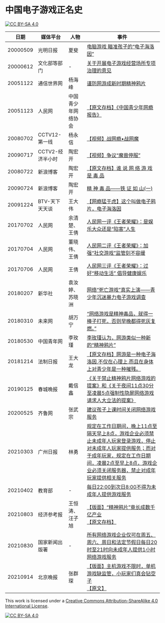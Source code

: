 # 中国电子游戏正名史

[![CC BY-SA 4.0][cc-by-sa-shield]][cc-by-sa]

日期 | 媒体平台 | 人物 | 事件
------------ | ------------- | ------------- | -------------
20000509 | 光明日报 | 夏斐 | [电脑游戏 瞄准孩子的“电子海洛因”](https://www.gmw.cn/01gmrb/2000-05/09/GB/05%5E18415%5E0%5EGMA2-013.htm)
20000612 | 文化部等部门 | - | [关于开展电子游戏经营场所专项治理的意见](http://www.gov.cn/gongbao/content/2000/content_60240.htm)
20051122 | 通信世界网 | 杨海峰 | [谨防网游成新时期精神鸦片](http://tech.sina.com.cn/i/2005-11-22/1734772585.shtml)
20051123 | 人民网 | 中国青少年网络协会 | [【原文存档】《中国青少年网瘾报告》](https://web.archive.org/web/20120606041032/http://theory.people.com.cn/GB/49157/49166/3882411.html)
20080702 | CCTV12-第一线 | 杨永信 | [【视频】战网瘾•战网魔](https://www.bilibili.com/video/BV1Xs41167Kv/)
20090717 | CCTV2-经济半小时 | 陶宏开 | [【视频】争议“魔兽停服”](https://cdnsrc.v.cctv.com/flash/media/jingjibanxiaoshi/2009/07/jingjibanxiaoshi_h264418000nero_aac32_20090717_1247842795195-5.mp4)
20080722 | 新浪博客 | 陶宏开 | [【原文存档】谁 说 网 络 游 戏 是 毒 品](https://web.archive.org/web/20090725163345/http://blog.sina.com.cn/s/blog_4b0c914f0100e3m2.html)
20090724 | 新浪博客 | 陶宏开 | [ 精 神 毒 品——铁 证 如 山(一)](http://blog.sina.com.cn/s/blog_4b0c914f0100e4jd.html)
20091224 | BTV-天下天天谈 | 王大伟 | [【网瘾猛于虎】这个叫做电子鸦片，电子海洛因](http://news.sina.com.cn/c/2009-12-24/093619328697.shtml)
20170702 | 人民网 | 余清楚、王倩 | [人民网一评《王者荣耀》：是娱乐大众还是“陷害”人生](http://opinion.people.com.cn/n1/2017/0703/c1003-29379751.html)
20170704 | 人民网 | 董晓伟、王倩 | [人民网二评《王者荣耀》：加强“社交游戏”监管刻不容缓](http://opinion.people.com.cn/n1/2017/0704/c1003-29382531.html)
20170706 | 人民网 | 王倩 | [人民网三评《王者荣耀》：过好“移动生活” 倡导健康娱乐](http://opinion.people.com.cn/n1/2017/0706/c1003-29387722.html)
20180207 | 新华社 | 袁汝婷、苏晓洲 | [网络“死亡游戏”真实上演——青少年沉迷暴力电子游戏调查](http://www.xinhuanet.com/2018-02/07/c_1122383515.htm)
20180310 | 未来网 | 胡万宁 | [“网络游戏是精神毒品，就得一棒子打死，否则早晚都得死灰复燃。”](http://news.k618.cn/dj/201803/t20180310_15481606.html)
20180530 | 中国青年网 | 李玫瑾 | [李玫瑾认为，网游类似一种新的“精神鸦片”](http://news.youth.cn/gn/201805/t20180531_11633156.htm)
20181214 | 法制日报 | 王大龙 | [【原文存档】网游是一种电子海洛因,不仅在心理上,而且在身体上对青少年是一种摧残。](https://web.archive.org/web/20181216221712/http://www.legaldaily.com.cn/index_article/content/2018-12/14/content_7718943.htm)
20190125 | 春城晚报 | 戴信鑫 | [《关于禁止精神鸦片网络游戏的提案》和《关于夜间11点30分至凌晨5点强制性隐屏网络游戏请求人大立法的提案》](http://ccwb.yunnan.cn/html/2019-01/25/content_1263748.htm?div=-1)
20200525 | 齐鲁网 | 张武宗 | [建议孩子上课时间关闭网络游戏服务](http://sd.iqilu.com/articlePc/detail/6821660.html)
20210303 | 广州日报 | 林勇 | [规定在工作日期间，晚上11点至隔天早上8点，游戏企业必须禁止未成年人玩家登录游戏，停止对未成年人玩家提供服务；而对于成年玩家，规定在工作日期间，凌晨2点至早上8点，游戏企业必须关闭服务器，禁止对成年玩家提供相关服务](https://www.gzdaily.cn/amucsite/web/index.html#/detail/1506072)
20210402 | 教育部 | - | [每日22:00到次日8:00不得为未成年人提供游戏服务](http://www.moe.gov.cn/jyb_xwfb/xw_fbh/moe_2606/2021/tqh/sfcl/202104/t20210402_524051.html)
20210803 | 经济参考报 | 王恒涛、汪子旭 | [【版面】“精神鸦片”竟长成数千亿产业](http://dz.jjckb.cn/www/pages/webpage2009/html/2021-08/03/node_5.htm)<br/>[【原文存档】](https://web.archive.org/web/20210803015523/http://www.jjckb.cn/2021-08/03/c_1310104012.htm)
20210830 | 国家新闻出版署 | - | [所有网络游戏企业仅可在周五、周六、周日和法定节假日每日20时至21时向未成年人提供1小时网络游戏服务](http://www.nppa.gov.cn/nppa/contents/279/98792.shtml)
20210914 | 北京晚报 | 张群琛 | [【版面】主机游戏不限时，单机游戏缺监管，小玩家们真会钻空子](https://bjrbdzb.bjd.com.cn/bjwb/mobile/2021/20210914/20210914_m.html#page20)<br/>[【原文】](https://bjrbdzb.bjd.com.cn/bjwb/mobile/2021/20210914/20210914_022/content_20210914_022_1.htm#page20?digital:newspaperBjwb:AP6140418fe4b0637be8d290dc)

This work is licensed under a
[Creative Commons Attribution-ShareAlike 4.0 International License][cc-by-sa].

[![CC BY-SA 4.0][cc-by-sa-image]][cc-by-sa]

[cc-by-sa]: http://creativecommons.org/licenses/by-sa/4.0/
[cc-by-sa-image]: https://licensebuttons.net/l/by-sa/4.0/88x31.png
[cc-by-sa-shield]: https://img.shields.io/badge/License-CC%20BY--SA%204.0-lightgrey.svg
